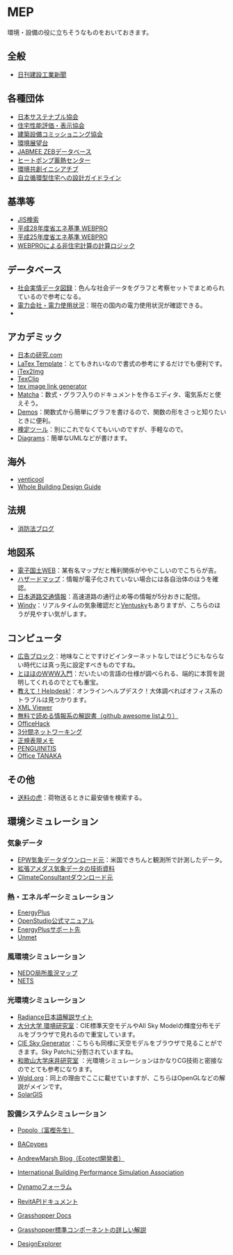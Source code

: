 # MEP
環境・設備の役に立ちそうなものをおいておきます。

## 全般
* [日刊建設工業新聞](https://www.decn.co.jp/)

## 各種団体
* [日本サステナブル協会](http://www.jsbc.or.jp/index.html)
* [住宅性能評価・表示協会](https://www.hyoukakyoukai.or.jp/)
* [建築設備コミッショニング協会](http://www.bsca.or.jp/)
* [環境展望台](https://tenbou.nies.go.jp/)
* [JABMEE ZEBデータベース](https://zeb-database.jabmee.or.jp/jabmeezeb/landing)
* [ヒートポンプ蓄熱センター](https://www.hptcj.or.jp/)
* [環境共創イニシアチブ](https://sii.or.jp/)
* [自立循環型住宅への設計ガイドライン](http://www.jjj-design.org/guideline/)

## 基準等
* [JIS検索](https://kikakurui.com/)
* [平成28年度省エネ基準 WEBPRO](https://www.kenken.go.jp/becc/index.html)
* [平成25年度省エネ基準 WEBPRO](https://www.kenken.go.jp/becc/index_h25.html)
* [WEBPROによる非住宅計算の計算ロジック](https://webpro-nr.github.io/BESJP_EngineeringReference/index.html)

## データベース
* [社会実情データ図録](https://honkawa2.sakura.ne.jp/index.html)：色んな社会データをグラフと考察セットでまとめられているので参考になる。
* [電力会社・電力使用状況](http://agora.ex.nii.ac.jp/earthquake/201103-eastjapan/energy/electrical-japan/usage/)：現在の国内の電力使用状況が確認できる。
* 
## アカデミック
* [日本の研究.com](https://research-er.jp/)
* [LaTex Template](http://www.latextemplates.com/)：とてもきれいなので書式の参考にするだけでも便利です。
* [iTex2Img](http://www.sciweavers.org/free-online-latex-equation-editor)
* [TexClip](https://texclip.marutank.net/)
* [tex image link generator](https://tex-image-link-generator.herokuapp.com/)
* [Matcha](https://www.mathcha.io/)：数式・グラフ入りのドキュメントを作るエディタ、電気系だと使えそう。
* [Demos](https://www.desmos.com/?lang=ja)：関数式から簡単にグラフを書けるので、関数の形をさっと知りたいときに便利。
* [検定ツール](http://www.quantpsy.org/calc.htm)：別にこれでなくてもいいのですが、手軽なので。
* [Diagrams](https://app.diagrams.net/)：簡単なUMLなどが書けます。

## 海外
* [venticool](https://venticool.eu/#)
* [Whole Building Design Guide](https://www.wbdg.org/)

## 法規
* [消防法ブログ](https://kurasiwoyutakani.com/)

## 地図系
* [電子国土WEB](https://maps.gsi.go.jp/)：某有名マップだと権利関係がややこしいのでこちらが吉。
* [ハザードマップ](https://disaportal.gsi.go.jp/index.html)：情報が電子化されていない場合には各自治体のほうを確認。
* [日本道路交通情報](https://www.jartic.or.jp/)：高速道路の通行止め等の情報が5分おきに配信。
* [Windy](https://www.windy.com/?35.739,139.613,5)：リアルタイムの気象確認だと[Ventusky](https://www.ventusky.com/)もありますが、こちらのほうが見やすい気がします。

## コンピュータ
* [広告ブロック](https://wikiwiki.jp/nanj-adguard/)：地味なことですけどインターネットなしではどうにもならない時代には真っ先に設定すべきものですね。
* [とほほのWWW入門](http://www.tohoho-web.com/www.htm)：だいたいの言語の仕様が調べられる、端的に本質を説明してくれるのでとても重宝。
* [教えて！Helpdesk!](http://office-qa.com/index.htm)：オンラインヘルプデスク！大体調べればオフィス系のトラブルは見つかります。
* [XML Viewer](https://masa331.github.io/xml_fiddler/)
* [無料で読める情報系の解説書（github awesome listより）](https://github.com/topics/awesome)
* [OfficeHack](https://office-hack.com/)
* [3分間ネットワーキング](http://www5e.biglobe.ne.jp/%257Eaji/3min/)
* [正規表現メモ](http://www.kt.rim.or.jp/~kbk/regex/regex.html)
* [PENGUINITIS](http://penguinitis.g1.xrea.com/)
* [Office TANAKA](http://officetanaka.net/index.stm)

## その他
* [送料の虎](https://www.shipping.jp/)：荷物送るときに最安値を検索する。

## 環境シミュレーション
### 気象データ
* [EPW気象データダウンロード元](https://energyplus.net/weather)：米国できちんと観測所で計測したデータ。
* [拡張アメダス気象データの技術資料](https://www.metds.co.jp/documents/ea/)
* [ClimateConsultantダウンロード元](http://www.energy-design-tools.aud.ucla.edu/)

### 熱・エネルギーシミュレーション
* [EnergyPlus](https://energyplus.net/)
* [OpenStudio公式マニュアル](https://nrel.github.io/OpenStudio-user-documentation/)
* [EnergyPlusサポート先](https://bigladdersoftware.com/projects/energyplus/index.html)
* [Unmet](https://unmethours.com/questions/)

### 風環境シミュレーション
* [NEDO局所風況マップ](http://app8.infoc.nedo.go.jp/nedo/)
* [NETS](http://www.nets-club.com/index.htm)

### 光環境シミュレーション
* [Radiance日本語解説サイト](https://arch.xtr.jp/radiance/frame.htm)
* [大分大学 環境研究室](http://www.arch.oita-u.ac.jp/env/)：CIE標準天空モデルやAll Sky Modelの輝度分布モデルをブラウザで見れるので重宝しています。
* [CIE Sky Generator](http://andrewmarsh.com/software/cie-sky-web/)：こちらも同様に天空モデルをブラウザで見ることができます。Sky Patchに分割されていますね。
* [和歌山大学床井研究室](http://marina.sys.wakayama-u.ac.jp/~tokoi/oglarticles.html) ：光環境シミュレーションはかなりCG技術と密接なのでとても参考になります。
* [Wgld.org](https://wgld.org/)：同上の理由でここに載せていますが、こちらはOpenGLなどの解説がメインです。
* [SolarGIS](https://solargis.com/)

### 設備システムシミュレーション
* [Popolo（富樫先生）](http://www.hvacsimulator.net/)
* [BACpypes](http://bacpypes.sourceforge.net/)
* [AndrewMarsh Blog（Ecotect開発者）](http://andrewmarsh.com/)

* [International Building Performance Simulation Association](https://www.ibpsa.us/)
* [Dynamoフォーラム](https://forum.dynamobim.com/)
* [RevitAPIドキュメント](https://www.revitapidocs.com/)
* [Grasshopper Docs](https://grasshopperdocs.com/)
* [Grasshopper標準コンポーネントの詳しい解説](https://www.applicraft.com/ghcp_index/)
* [DesignExplorer](http://tt-acm.github.io/DesignExplorer/)


